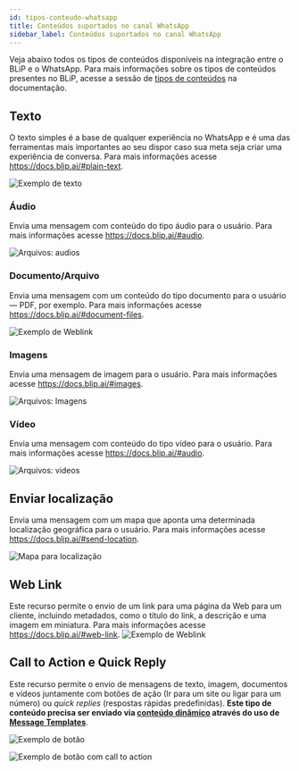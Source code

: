 ```yaml
---
id: tipos-conteudo-whatsapp
title: Conteúdos suportados no canal WhatsApp
sidebar_label: Conteúdos suportados no canal WhatsApp
---
```


Veja abaixo todos os tipos de conteúdos disponíveis na integração entre o BLiP e o WhatsApp. Para mais informações sobre os tipos de conteúdos presentes no BLiP, acesse a sessão de [tipos de conteúdos](https://docs.blip.ai/#content-types) na documentação.

## Texto

O texto simples é a base de qualquer experiência no WhatsApp e é uma das ferramentas mais importantes ao seu dispor caso sua meta seja criar uma experiência de conversa. Para mais informações acesse https://docs.blip.ai/#plain-text.

![Exemplo de texto](/img/channels/whatsapp/text.png)


### Áudio

Envia uma mensagem com conteúdo do tipo áudio para o usuário.  Para mais informações acesse https://docs.blip.ai/#audio.

![Arquivos: audios](/img/channels/whatsapp/audio.png )

### Documento/Arquivo

Envia uma mensagem com um conteúdo do tipo documento para o usuário — PDF, por exemplo. Para mais informações acesse https://docs.blip.ai/#document-files.

![Exemplo de Weblink](/img/channels/whatsapp/documents.png)

### Imagens

Envia uma mensagem de imagem para o usuário. Para mais informações acesse https://docs.blip.ai/#images.

![Arquivos: Imagens](/img/channels/whatsapp/imagem.png)

### Vídeo

Envia uma mensagem com conteúdo do tipo vídeo para o usuário. Para mais informações acesse https://docs.blip.ai/#audio.

![Arquivos: videos](/img/channels/whatsapp/video.png)

## Enviar localização

Envia uma mensagem com um mapa que aponta uma determinada localização geográfica para o usuário. Para mais informações acesse https://docs.blip.ai/#send-location. 

![Mapa para localização](/img/channels/whatsapp/location.png)


## Web Link

Este recurso permite o envio de um link para uma página da Web para um cliente, incluindo metadados, como o título do link, a descrição e uma imagem em miniatura. Para mais informações acesse https://docs.blip.ai/#web-link. 
![Exemplo de Weblink](/img/channels/whatsapp/weblink.png)


## Call to Action e Quick Reply

Este recurso permite o envio de mensagens de texto, imagem, documentos e vídeos juntamente com botões de ação (Ir para um site ou ligar para um número) ou *quick replies* (respostas rápidas predefinidas). **Este tipo de conteúdo precisa ser enviado via [conteúdo dinâmico](https://help.blip.ai/docs/en/channels/whatsapp/enviar-notificacao-whatsapp-blip-api/) através do uso de [Message Templates](https://help.blip.ai/docs/en/channels/whatsapp/como-criar-aprovar-message-template/)**.

![Exemplo de botão](/img/channels/whatsapp/imagemBotao.png)

![Exemplo de botão com call to action](/img/channels/whatsapp/callActionWeb.png)

<!-- Rating frame -->
<script type="text/javascript" src="/scripts/rating.js"></script>